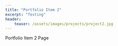 ```yaml
---
title: "Portfolio Item 2"
excerpt: "Testing"
header:
    teaser: /assets/images/projects/project2.jpg
---
```


Portfolio Item 2 Page